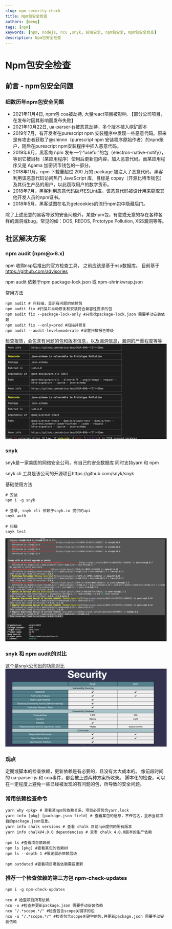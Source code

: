 ```yaml
---
slug: npm-security-check
title: Npm包安全检查
authors: [meng]
tags: [npm]
keywords: [npm, nodejs, ncu ,snyk, 前端安全, npm包安全, Npm包安全检查]
description: Npm包安全检查
---
```


# Npm包安全检查

## 前言 - npm包安全问题

### 细数历年npm包安全问题

- 2021年11月4日, npm包 coa被劫持, 大量react项目被影响. 【部分公司项目，在发布时因其影响而发布失败】
- 2021年10月22日, ua-parser-js被恶意劫持，多个版本植入挖矿脚本
- 2019年7月，有开发者在purescript npm 安装程序中发现一些恶意代码。原来是有攻击者获取了@shinnn（purescript npm 安装程序原始作者）的npm账户，随后在purescript npm安装程序中插入恶意代码。
- 2019年6月，黑客向 npm 发布一个“useful”的包（electron-native-notify），等到它被目标（某应用程序）使用后更新包内容，加入恶意代码。而某应用程序又是 Agama 加密货币钱包的一部分。
- 2018年11月，npm 下载量超过 200 万的 package 被注入了恶意代码，黑客利用该恶意代码访问热门 JavaScript 库，目标是 copay（开源比特币钱包）及其衍生产品的用户，以此窃取用户的数字货币。
- 2018年7月，黑客利用恶意代码破坏ESLint库。该恶意代码被设计用来窃取其他开发人员的npm证书。
- 2018年5月，黑客试图在名为getcookies的流行npm包中隐藏后门。


除了上述恶意的黑客导致的安全问题外，某些npm包，有意或无意的存在各种各样的漏洞或bug。常见的如：DOS, REDOS, Prototype Pollution, XSS漏洞等等。

## 社区解决方案

### npm audit (npm@>6.x) 
npm 收购nsp后推出的官方检查工具， 之前应该是基于nsp数据库。
目前基于 https://github.com/advisories

npm audit 依赖于npm package-lock.json 或 npm-shrinkwrap.json

常用方法
```shell
npm audit # 只扫描，显示有问题的依赖包
npm audit fix #扫描并自动修复和安装符合兼容性要求的包
npm audit fix --package-lock-only #只修改package-lock.json 需要手动安装依赖
npm audit fix --only=prod #扫描并修复
npm audit --audit-level=moderate #设置扫描报告等级
```

检查报告，会包含有问题的包和版本信息，以及漏洞信息，漏洞的严重程度等等
![检查报告](/assets/Lark20211128-165730.png)


### snyk 

snyk是一家美国的网络安全公司，有自己的安全数据库
同时支持yarn 和 npm 

snyk cli 工具是该公司的开源项目https://github.com/snyk/snyk

基础使用方法

```shell
# 安装
npm i -g snyk

# 登录, snyk cli 依赖于snyk.io 提供的api
snyk auth

# 扫描
snyk test
```
![检查报告](/assets/Lark20211128-163432.png)

### snyk 和 npm audit的对比

这个是snyk公司出的功能对比
![检查报告](/assets/npm-vs-snyk.png)

### 观点
定期或脚本的检查依赖，更新依赖是有必要的，且没有太大成本的。
像前段时间的 ua-parser-js 和 coa事件，都会被上述两种方案所收录。
脚本化的检查，可以在一定程度上避免一些已经被发现的有问题的包，所导致的安全问题。

### 常用依赖检查命令

```shell
yarn why <pkg> # 查看某npm包依赖关系，项目必须包含yarn.lock
yarn info [pkg] [package.json field] # 查看某包的信息，不传包名，显示当前项目的package.json信息。
yarn info chalk versions # 查看 chalk 目前npm提供的所有版本
yarn info chalk@4.0.0 dependencies # 查看 chalk 4.0.0版本的生产依赖 

npm ls #查看项目依赖树
npm ls [pkg] #查看某包的依赖树
npm ls --depth 1 #限定展示依赖层级

npm outdated #查看项目哪些依赖需要更新
```

### 推荐一个检查依赖的第三方包 npm-check-updates

```shell
npm i -g npm-check-updates

ncu # 检查项目所有依赖
ncu -u #检查并更新package.json 需要手动安装依赖
ncu "/.*scope.*/" #检查包含scope关键字的包
ncu -u "/.*scope.*/" #检查包含scope关键字的包,并更新package.json 需要手动安装依赖
```